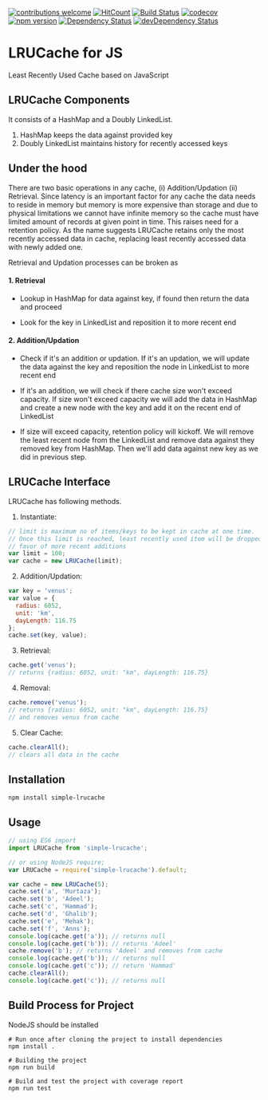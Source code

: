 [![contributions welcome](https://img.shields.io/badge/contributions-welcome-brightgreen.svg?style=flat)](https://github.com/dwyl/esta/issues) [![HitCount](http://hits.dwyl.io/murtazazaidi/lrucache.svg)](http://hits.dwyl.io/murtazazaidi/lrucache) [![Build Status](https://travis-ci.org/murtazazaidi/lrucache.svg?branch=master)](https://travis-ci.org/murtazazaidi/lrucache) [![codecov](https://codecov.io/gh/murtazazaidi/lrucache/branch/master/graph/badge.svg)](https://codecov.io/gh/murtazazaidi/lrucache) [![npm version](https://badge.fury.io/js/simple-lrucache.svg)](https://badge.fury.io/js/simple-lrucache)  [![Dependency Status](https://david-dm.org/murtazazaidi/lrucache.svg)](https://david-dm.org/murtazazaidi/lrucache) [![devDependency Status](https://david-dm.org/murtazazaidi/lrucache/dev-status.svg)](https://david-dm.org/murtazazaidi/lrucache#info=devDependencies)


# LRUCache for JS
Least Recently Used Cache based on JavaScript


## LRUCache Components
It consists of a HashMap and a Doubly LinkedList.
1. HashMap keeps the data against provided key
2. Doubly LinkedList maintains history for recently accessed keys


## Under the hood
There are two basic operations in any cache, (i) Addition/Updation (ii) Retrieval. Since latency is an important factor for any cache the data needs to reside in memory but memory is more expensive than storage and due to physical limitations we cannot have infinite memory so the cache must have limited amount of records at given point in time. This raises need for a retention policy. As the name suggests LRUCache retains only the most recently accessed data in cache, replacing least recently accessed data with newly added one.

Retrieval and Updation processes can be broken as
#### 1. Retrieval
- Lookup in HashMap for data against key, if found then return the data and proceed

- Look for the key in LinkedList and reposition it to more recent end

#### 2. Addition/Updation
- Check if it's an addition or updation. If it's an updation, we will update the data against the key and reposition the node in LinkedList to more recent end

- If it's an addition, we will check if there cache size won't exceed capacity. If size won't exceed capacity we will add the data in HashMap and create a new node with the key and add it on the recent end of LinkedList

- If size will exceed capacity, retention policy will kickoff. We will remove the least recent node from the LinkedList and remove data against they removed key from HashMap. Then we'll add data against new key as we did in previous step.

## LRUCache Interface
LRUCache has following methods.

1. Instantiate:
```javascript
// limit is maximum no of items/keys to be kept in cache at one time.
// Once this limit is reached, least recently used item will be dropped in
// favor of more recent additions
var limit = 100;
var cache = new LRUCache(limit);
```


2. Addition/Updation:
```javascript
var key = 'venus';
var value = {
  radius: 6052,
  unit: 'km',
  dayLength: 116.75
};
cache.set(key, value);
```


3. Retrieval:
```javascript
cache.get('venus');
// returns {radius: 6052, unit: "km", dayLength: 116.75}
```


4. Removal:
```javascript
cache.remove('venus');
// returns {radius: 6052, unit: "km", dayLength: 116.75}
// and removes venus from cache
```


5. Clear Cache:
```javascript
cache.clearAll();
// clears all data in the cache
```

## Installation
```
npm install simple-lrucache
```

## Usage
```javascript
// using ES6 import
import LRUCache from 'simple-lrucache';

// or using NodeJS require;
var LRUCache = require('simple-lrucache').default;

var cache = new LRUCache(5);
cache.set('a', 'Murtaza');
cache.set('b', 'Adeel');
cache.set('c', 'Hammad');
cache.set('d', 'Ghalib');
cache.set('e', 'Mehak');
cache.set('f', 'Anns');
console.log(cache.get('a')); // returns null
console.log(cache.get('b')); // returns 'Adeel'
cache.remove('b'); // returns 'Adeel' and removes from cache
console.log(cache.get('b')); // returns null
console.log(cache.get('c')); // return 'Hammad'
cache.clearAll();
console.log(cache.get('c')); // returns null
```


## Build Process for Project
NodeJS should be installed
```
# Run once after cloning the project to install dependencies
npm install .

# Building the project
npm run build

# Build and test the project with coverage report
npm run test
```
